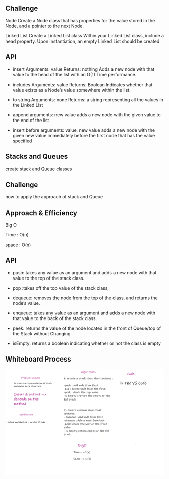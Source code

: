## Challenge
Node Create a Node class that has properties for the value stored in the Node, and a pointer to the next Node.

Linked List Create a Linked List class Within your Linked List class, include a head property. Upon instantiation, an empty Linked List should be created.

## API
* insert Arguments: value Returns: nothing Adds a new node with that value to the head of the list with an O(1) Time performance.

* includes Arguments: value Returns: Boolean Indicates whether that value exists as a Node’s value somewhere within the list.

* to string Arguments: none Returns: a string representing all the values in the Linked List

* append arguments: new value adds a new node with the given value to the end of the list

* insert before arguments: value, new value adds a new node with the given new value immediately before the first node that has the value specified

## Stacks and Queues
create stack and Queue classes

## Challenge
how to apply the approach of stack and Queue

## Approach & Efficiency
Big O

Time : O(n)

space : O(n)

## API
* push: takes any value as an argument and adds a new node with that value to the top of the stack class.

* pop :takes off the top value of the stack class,

* dequeue: removes the node from the top of the class, and returns the node’s value.

* enqueue: takes any value as an argument and adds a new node with that value to the back of the stack class.

* peek: returns the value of the node located in the front of Queue/top of the Stack without Changing

* isEmpty: returns a boolean indicating whether or not the class is empty

## Whiteboard Process
<img src="./stack-and-queue/cc 10.png" />
